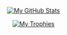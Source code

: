 <div id="header" align="center">

[![My GitHub Stats](https://github-readme-stats.vercel.app/api?username=BillyGalbreath&show_icons=true&theme=onedark&include_all_commits=true&count_private=true&custom_title=My%20GitHub%20stats)](https://github.com/BillyGalbreath)

[![My Trophies](https://github-profile-trophy.vercel.app/?username=BillyGalbreath&theme=onedark)](https://github.com/BillyGalbreath)

</div>
